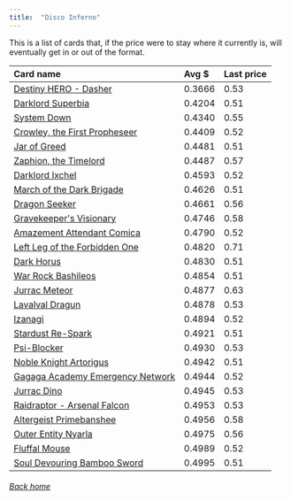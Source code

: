 ```yaml
---
title:  "Disco Inferno"
---
```


This is a list of cards that, if the price were to stay where it currently is, will eventually get in or out of the format.

| Card name | Avg $ | Last price |
| :-- | :-- | :-- |
[Destiny HERO - Dasher](https://db.ygoprodeck.com/card/?search=Destiny%20HERO%20-%20Dasher) | 0.3666 | 0.53 |
[Darklord Superbia](https://db.ygoprodeck.com/card/?search=Darklord%20Superbia) | 0.4204 | 0.51 |
[System Down](https://db.ygoprodeck.com/card/?search=System%20Down) | 0.4340 | 0.55 |
[Crowley, the First Propheseer](https://db.ygoprodeck.com/card/?search=Crowley,%20the%20First%20Propheseer) | 0.4409 | 0.52 |
[Jar of Greed](https://db.ygoprodeck.com/card/?search=Jar%20of%20Greed) | 0.4481 | 0.51 |
[Zaphion, the Timelord](https://db.ygoprodeck.com/card/?search=Zaphion,%20the%20Timelord) | 0.4487 | 0.57 |
[Darklord Ixchel](https://db.ygoprodeck.com/card/?search=Darklord%20Ixchel) | 0.4593 | 0.52 |
[March of the Dark Brigade](https://db.ygoprodeck.com/card/?search=March%20of%20the%20Dark%20Brigade) | 0.4626 | 0.51 |
[Dragon Seeker](https://db.ygoprodeck.com/card/?search=Dragon%20Seeker) | 0.4661 | 0.56 |
[Gravekeeper's Visionary](https://db.ygoprodeck.com/card/?search=Gravekeeper's%20Visionary) | 0.4746 | 0.58 |
[Amazement Attendant Comica](https://db.ygoprodeck.com/card/?search=Amazement%20Attendant%20Comica) | 0.4790 | 0.52 |
[Left Leg of the Forbidden One](https://db.ygoprodeck.com/card/?search=Left%20Leg%20of%20the%20Forbidden%20One) | 0.4820 | 0.71 |
[Dark Horus](https://db.ygoprodeck.com/card/?search=Dark%20Horus) | 0.4830 | 0.51 |
[War Rock Bashileos](https://db.ygoprodeck.com/card/?search=War%20Rock%20Bashileos) | 0.4854 | 0.51 |
[Jurrac Meteor](https://db.ygoprodeck.com/card/?search=Jurrac%20Meteor) | 0.4877 | 0.63 |
[Lavalval Dragun](https://db.ygoprodeck.com/card/?search=Lavalval%20Dragun) | 0.4878 | 0.53 |
[Izanagi](https://db.ygoprodeck.com/card/?search=Izanagi) | 0.4894 | 0.52 |
[Stardust Re-Spark](https://db.ygoprodeck.com/card/?search=Stardust%20Re-Spark) | 0.4921 | 0.51 |
[Psi-Blocker](https://db.ygoprodeck.com/card/?search=Psi-Blocker) | 0.4930 | 0.53 |
[Noble Knight Artorigus](https://db.ygoprodeck.com/card/?search=Noble%20Knight%20Artorigus) | 0.4942 | 0.51 |
[Gagaga Academy Emergency Network](https://db.ygoprodeck.com/card/?search=Gagaga%20Academy%20Emergency%20Network) | 0.4944 | 0.52 |
[Jurrac Dino](https://db.ygoprodeck.com/card/?search=Jurrac%20Dino) | 0.4945 | 0.53 |
[Raidraptor - Arsenal Falcon](https://db.ygoprodeck.com/card/?search=Raidraptor%20-%20Arsenal%20Falcon) | 0.4953 | 0.53 |
[Altergeist Primebanshee](https://db.ygoprodeck.com/card/?search=Altergeist%20Primebanshee) | 0.4956 | 0.58 |
[Outer Entity Nyarla](https://db.ygoprodeck.com/card/?search=Outer%20Entity%20Nyarla) | 0.4975 | 0.56 |
[Fluffal Mouse](https://db.ygoprodeck.com/card/?search=Fluffal%20Mouse) | 0.4989 | 0.52 |
[Soul Devouring Bamboo Sword](https://db.ygoprodeck.com/card/?search=Soul%20Devouring%20Bamboo%20Sword) | 0.4995 | 0.51 |

###### [Back home](index)